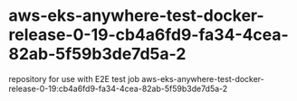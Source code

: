 # aws-eks-anywhere-test-docker-release-0-19-cb4a6fd9-fa34-4cea-82ab-5f59b3de7d5a-2
repository for use with E2E test job aws-eks-anywhere-test-docker-release-0-19:cb4a6fd9-fa34-4cea-82ab-5f59b3de7d5a-2
